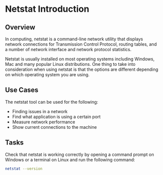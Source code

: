 <!--PROPS
{
    "estTime": 5,
    "questions": [
        {
            "value": "What is the Netstat command used for?",
            "answer": "Displaying network connections for Transmission Control Protocol, routing tables, and a number of network interface and network protocol statistics",
            "choices": [
                "Provide information about the currently running processes, including their process identification numbers (PIDs)",
                "Allowing you to run programs with the security privileges of another user"
            ]
        }
    ]
}
-->
# Netstat Introduction
## Overview
In computing, netstat is a command-line network utility that displays network connections for Transmission Control Protocol, routing tables, and a number of network interface and network protocol statistics.

Netstat is usually installed on most operating systems including Windows, Mac and many popular Linux distributions.
One thing to take into consideration when using netstat is that the options are different depending on which operating system you are using.

## Use Cases
The netstat tool can be used for the following:
- Finding issues in a network
- Find what application is using a certain port
- Measure network performance
- Show current connections to the machine

## Tasks
Check that netstat is working correctly by opening a command prompt on Windows or a terminal on Linux and run the following command:
```bash
netstat --version
```
